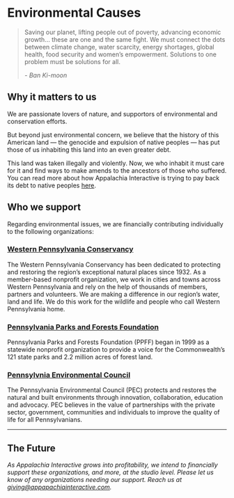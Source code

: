# Environmental Causes

> Saving our planet, lifting people out of poverty, advancing economic growth… these are one and the same fight. We must connect the dots between climate change, water scarcity, energy shortages, global health, food security and women’s empowerment. Solutions to one problem must be solutions for all.
>
> *- Ban Ki-moon*

## Why it matters to us

We are passionate lovers of nature, and supportors of environmental and conservation efforts.

But beyond just environmental concern, we believe that the history of this American land — the genocide and expulsion of native peoples — has put those of us inhabiting this land into an even greater debt.  

This land was taken illegally and violently.  Now, we who inhabit it must care for it and find ways to make amends to the ancestors of those who suffered.  You can read more about how Appalachia Interactive is trying to pay back its debt to native peoples [here](https://appalachiainteractive.com/causes/native-peoples).

## Who we support

Regarding environmental issues, we are financially contributing individually to the following organizations:

### [Western Pennsylvania Conservancy](https://waterlandlife.org/)

The Western Pennsylvania Conservancy has been dedicated to protecting and restoring the region’s exceptional natural places since 1932. As a member-based nonprofit organization, we work in cities and towns across Western Pennsylvania and rely on the help of thousands of members, partners and volunteers. We are making a difference in our region’s water, land and life. We do this work for the wildlife and people who call Western Pennsylvania home.

### [Pennsylvania Parks and Forests Foundation](https://paparksandforests.org)

Pennsylvania Parks and Forests Foundation (PPFF) began in 1999 as a statewide nonprofit organization to provide a voice for the Commonwealth’s 121 state parks and 2.2 million acres of forest land.

### [Pennsylvnia Environmental Council](https://pecpa.org/)

The Pennsylvania Environmental Council (PEC) protects and restores the natural and built environments through innovation, collaboration, education and advocacy. PEC believes in the value of partnerships with the private sector, government, communities and individuals to improve the quality of life for all Pennsylvanians.

---

## The Future

*As Appalachia Interactive grows into profitability, we intend to financially support these organizations, and more, at the studio level.  Please let us know of any organizations needing our support.  Reach us at [giving@appapachiainteractive.com](mailto:giving@appalachiainteractive.com).*